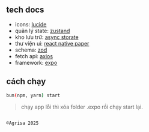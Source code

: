 ## tech docs
- icons: [lucide](https://lucide.dev/icons)
- quản lý state: [zustand](https://zustand.docs.pmnd.rs/getting-started/introduction)
- kho lưu trữ: [async storate](https://react-native-async-storage.github.io/async-storage/docs/install/)
- thư viện ui: [react native paper](https://callstack.github.io/react-native-paper/docs/components/ActivityIndicator)
- schema: [zod](https://zod.dev/)
- fetch api: [axios](https://axios-http.com/docs/intro)
- framework: [expo](https://docs.expo.dev/)
## cách chạy
```bash
bun(npm, yarn) start
```
>chạy app lỗi thì xóa folder .expo rồi chạy start lại.
```

©️Agrisa 2025